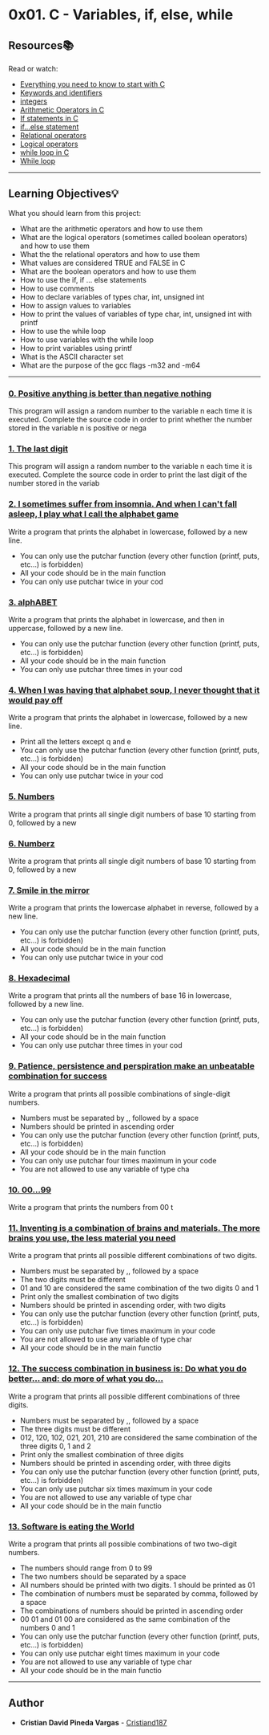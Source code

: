 # 0x01. C - Variables, if, else, while

## Resources:books:
Read or watch:
* [Everything you need to know to start with C](https://intranet.hbtn.io/rltoken/lbqOMfcseEq0Y-7al_j1Ag)
* [Keywords and identifiers](https://intranet.hbtn.io/rltoken/ckqC9BrBcMmv-DLmBauaWQ)
* [integers](https://intranet.hbtn.io/rltoken/Oau_6LT7-3IIt5ew_3Ac6g)
* [Arithmetic Operators in C](https://intranet.hbtn.io/rltoken/r4hrHzg2X9JjnKj8sP_SAw)
* [If statements in C](https://intranet.hbtn.io/rltoken/W93uajwXtW3WOxOaeBtF-A)
* [if…else statement](https://intranet.hbtn.io/rltoken/PMD6eKdkj2RmIpagtABihw)
* [Relational operators](https://intranet.hbtn.io/rltoken/dCy4644-X_WJMYxRZwCfFQ)
* [Logical operators](https://intranet.hbtn.io/rltoken/gJzJXQoEdEN1Oxcutp_76Q)
* [while loop in C](https://intranet.hbtn.io/rltoken/Qhq1p5UcR72-VXFJ_iAqWQ)
* [While loop](https://intranet.hbtn.io/rltoken/RY9a1EDxRKNNHhxbJ6Pn_g)

---
## Learning Objectives:bulb:
What you should learn from this project:

* What are the arithmetic operators and how to use them
* What are the logical operators (sometimes called boolean operators) and how to use them
* What the the relational operators and how to use them
* What values are considered TRUE and FALSE in C
* What are the boolean operators and how to use them
* How to use the if, if ... else statements
* How to use comments
* How to declare variables of types char, int, unsigned int
* How to assign values to variables
* How to print the values of variables of type char, int, unsigned int with printf
* How to use the while loop
* How to use variables with the while loop
* How to print variables using printf
* What is the ASCII character set
* What are the purpose of the gcc flags -m32 and -m64

---

### [0. Positive anything is better than negative nothing](./0-positive_or_negative.c)
This program will assign a random number to the variable n each time it is executed. Complete the source code in order to print whether the number stored in the variable n is positive or nega


### [1. The last digit](./1-last_digit.c)
This program will assign a random number to the variable n each time it is executed. Complete the source code in order to print the last digit of the number stored in the variab


### [2. I sometimes suffer from insomnia. And when I can't fall asleep, I play what I call the alphabet game](./2-print_alphabet.c)
Write a program that prints the alphabet in lowercase, followed by a new line.
 * You can only use the putchar function (every other function (printf, puts, etc…) is forbidden)
 * All your code should be in the main function
 * You can only use putchar twice in your cod


### [3. alphABET](./3-print_alphabets.c)
Write a program that prints the alphabet in lowercase, and then in uppercase, followed by a new line.
 * You can only use the putchar function (every other function (printf, puts, etc…) is forbidden)
 * All your code should be in the main function
 * You can only use putchar three times in your cod


### [4. When I was having that alphabet soup, I never thought that it would pay off](./4-print_alphabt.c)
Write a program that prints the alphabet in lowercase, followed by a new line.
 * Print all the letters except q and e
 * You can only use the putchar function (every other function (printf, puts, etc…) is forbidden)
 * All your code should be in the main function
 * You can only use putchar twice in your cod


### [5. Numbers](./5-print_numbers.c)
Write a program that prints all single digit numbers of base 10 starting from 0, followed by a new 


### [6. Numberz](./6-print_numberz.c)
Write a program that prints all single digit numbers of base 10 starting from 0, followed by a new 


### [7. Smile in the mirror](./7-print_tebahpla.c)
Write a program that prints the lowercase alphabet in reverse, followed by a new line.
 * You can only use the putchar function (every other function (printf, puts, etc…) is forbidden)
 * All your code should be in the main function
 * You can only use putchar twice in your cod


### [8. Hexadecimal](./8-print_base16.c)
Write a program that prints all the numbers of base 16 in lowercase, followed by a new line.
 * You can only use the putchar function (every other function (printf, puts, etc…) is forbidden)
 * All your code should be in the main function
 * You can only use putchar three times in your cod


### [9. Patience, persistence and perspiration make an unbeatable combination for success](./9-print_comb.c)
Write a program that prints all possible combinations of single-digit numbers.
 * Numbers must be separated by ,, followed by a space
 * Numbers should be printed in ascending order
 * You can only use the putchar function (every other function (printf, puts, etc…) is forbidden)
 * All your code should be in the main function
 * You can only use putchar four times maximum in your code
 * You are not allowed to use any variable of type cha


### [10. 00...99](./10-print_comb2.c)
Write a program that prints the numbers from 00 t


### [11. Inventing is a combination of brains and materials. The more brains you use, the less material you need](./100-print_comb3.c)
Write a program that prints all possible different combinations of two digits.
 * Numbers must be separated by ,, followed by a space
 * The two digits must be different
 * 01 and 10 are considered the same combination of the two digits 0 and 1
 * Print only the smallest combination of two digits
 * Numbers should be printed in ascending order, with two digits
 * You can only use the putchar function (every other function (printf, puts, etc…) is forbidden)
 * You can only use putchar five times maximum in your code
 * You are not allowed to use any variable of type char
 * All your code should be in the main functio


### [12. The success combination in business is: Do what you do better... and: do more of what you do...](./101-print_comb4.c)
Write a program that prints all possible different combinations of three digits.
 * Numbers must be separated by ,, followed by a space
 * The three digits must be different
 * 012, 120, 102, 021, 201, 210 are considered the same combination of the three digits 0, 1 and 2
 * Print only the smallest combination of three digits
 * Numbers should be printed in ascending order, with three digits
 * You can only use the putchar function (every other function (printf, puts, etc…) is forbidden)
 * You can only use putchar six times maximum in your code
 * You are not allowed to use any variable of type char
 * All your code should be in the main functio


### [13. Software is eating the World](./102-print_comb5.c)
Write a program that prints all possible combinations of two two-digit numbers.
 * The numbers should range from 0 to 99
 * The two numbers should be separated by a space
 * All numbers should be printed with two digits. 1 should be printed as 01
 * The combination of numbers must be separated by comma, followed by a space
 * The combinations of numbers should be printed in ascending order
 * 00 01 and 01 00 are considered as the same combination of the numbers 0 and 1
 * You can only use the putchar function (every other function (printf, puts, etc…) is forbidden)
 * You can only use putchar eight times maximum in your code
 * You are not allowed to use any variable of type char
 * All your code should be in the main functio

---

## Author
* **Cristian David Pineda Vargas** - [Cristiand187](https://github.com/Cristiand187)